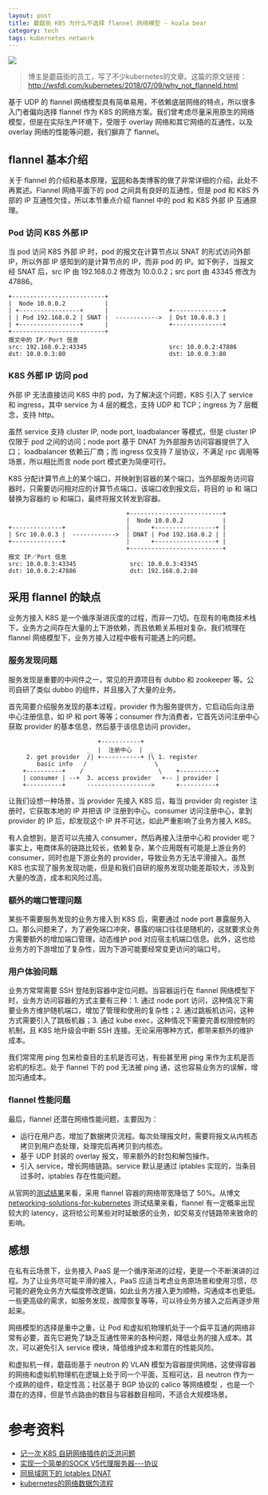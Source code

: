 ```yaml
---
layout: post
title: 蘑菇街 K8S 为什么不选择 flannel 网络模型 - koala bear
category: tech
tags: kubernetes network
---
```

![](https://cdn.kelu.org/blog/tags/network.jpg)

> 博主是蘑菇街的员工，写了不少kubernetes的文章。这篇的原文链接：<http://wsfdl.com/kubernetes/2018/07/09/why_not_flanneld.html>

基于 UDP 的 flannel 网络模型具有简单易用，不依赖底层网络的特点，所以很多入门者偏向选择 flannel 作为 K8S 的网络方案。我们曾考虑尽量采用原生的网络模型，但是在实际生产环境下，受限于 overlay 网络和其它网络的互通性，以及 overlay 网络的性能等问题，我们摒弃了 flannel。

## flannel 基本介绍

关于 flannel 的介绍和基本原理，[官网](https://coreos.com/flannel/docs/latest/)和各类博客的做了非常详细的介绍，此处不再累述。Flannel 网络平面下的 pod 之间具有良好的互通性，但是 pod 和 K8S 外部的 IP 互通性欠佳，所以本节重点介绍 flannel 中的 pod 和 K8S 外部 IP 互通原理。

### Pod 访问 K8S 外部 IP

当 pod 访问 K8S 外部 IP 时，pod 的报文在计算节点以 SNAT 的形式访问外部 IP，所以外部 IP 感知到的是计算节点的 IP，而非 pod 的 IP。如下例子，当报文经 SNAT 后，src IP 由 192.168.0.2 修改为 10.0.0.2；src port 由 43345 修改为 47886。

```
+--------------------------+
|  Node 10.0.0.2           |
| +-----------------+      |                 +--------------+
| | Pod 192.168.0.2 | SNAT |  ------------>  | Dst 10.0.0.3 |
| +-----------------+      |                 +--------------+
+--------------------------+
报文中的 IP／Port 信息
src: 192.168.0.2:43345                       src: 10.0.0.2:47886
dst: 10.0.0.3:80                             dst: 10.0.0.3:80
```

### K8S 外部 IP 访问 pod

外部 IP 无法直接访问 K8S 中的 pod，为了解决这个问题，K8S 引入了 service 和 ingress，其中 service 为 4 层的概念，支持 UDP 和 TCP；ingress 为 7 层概念，支持 http。

虽然 service 支持 cluster IP, node port, loadbalancer 等模式，但是 cluster IP 仅限于 pod 之间的访问；node port 基于 DNAT 为外部服务访问容器提供了入口； loadbalancer 依赖云厂商；而 ingress 仅支持 7 层协议，不满足 rpc 调用等场景，所以相比而言 node port 模式更为简便可行。

K8S 分配计算节点上的某个端口，并映射到容器的某个端口，当外部服务访问容器时，只需要访问相对应的计算节点端口，该端口收到报文后，将目的 ip 和 端口替换为容器的 ip 和端口，最终将报文转发到容器。

```
                                 +--------------------------+
                                 |  Node 10.0.0.2           |
+--------------+                 |      +-----------------+ |                 
| Src 10.0.0.3 |  ------------>  | DNAT | Pod 192.168.0.2 | |
+--------------+                 |      +-----------------+ |
                                 +--------------------------+
报文 IP／Port 信息
src: 10.0.0.3:43345               src: 10.0.0.3:43345
dst: 10.0.0.2:47886               dst: 192.168.0.2:80
```

## 采用 flannel 的缺点

业务方接入 K8S 是一个循序渐进灰度的过程，而非一刀切。在现有的电商技术栈下，业务方之间存在大量的上下游依赖，而且依赖关系相对复杂。我们梳理在 flannel 网络模型下，业务方接入过程中极有可能遇上的问题。

### 服务发现问题

服务发现是重要的中间件之一，常见的开源项目有 dubbo 和 zookeeper 等。公司自研了类似 dubbo 的组件，并且接入了大量的业务。

首先简要介绍服务发现的基本过程，provider 作为服务提供方，它启动后向注册中心注册信息，如 IP 和 port 等等；consumer 作为消费者，它首先访问注册中心获取 provider 的基本信息，然后基于该信息访问 provider。

```
                         +-----------+ 
                      _  |  注册中心  |  _
     2. get provider  /| +-----------+ |\ 1. register
        basic info   /                   \
    +----------+    /                     \    +----------+                              
    | consumer | --+  3. access provider   +-- | provider |
    +----------+      ------------------>      +----------+
```

让我们设想一种场景，当 provider 先接入 K8S 后，每当 provider 向 register 注册时，它获取本地的 IP 并把该 IP 注册到中心。consumer 访问注册中心，拿到 provider 的 IP 后，却发现这个 IP 并不可达，如此严重影响了业务方接入 K8S。

有人会想到，是否可以先接入 consumer，然后再接入注册中心和 provider 呢？事实上，电商体系的链路比较长，依赖复杂，某个应用既有可能是上游业务的 consumer，同时也是下游业务的 provider，导致业务方无法平滑接入。虽然 K8S 也实现了服务发现功能，但是和我们自研的服务发现功能差距较大，涉及到大量的改造，成本和风险过高。

### 额外的端口管理问题

某些不需要服务发现的业务方接入到 K8S 后，需要通过 node port 暴露服务入口。那么问题来了，为了避免端口冲突，暴露的端口往往是随机的，这就要求业务方需要额外的增加端口管理，动态维护 pod 对应宿主机端口信息。此外，这也给业务方的下游增加了复杂性，因为下游可能要经常变更访问的端口号。

### 用户体验问题

业务方常常需要 SSH 登陆到容器中定位问题。当容器运行在 flannel 网络模型下时，业务方访问容器的方式主要有三种：1. 通过 node port 访问，这种情况下需要业务方维护随机端口，增加了管理和使用的复杂性；2. 通过跳板机访问，这种方式需要引入了跳板机器；3. 通过 kube exec，这种情况下需要完善权限控制的机制，且 K8S 地升级会中断 SSH 连接。无论采用哪种方式，都带来额外的维护成本。

我们常常用 ping 包来检查目的主机是否可达，有些甚至用 ping 来作为主机是否宕机的标志。处于 flannel 下的 pod 无法被 ping 通，这也容易业务方的误解，增加沟通成本。

### flannel 性能问题

最后，flannel 还潜在网络性能问题，主要因为：

- 运行在用户态，增加了数据拷贝流程。每次处理报文时，需要将报文从内核态拷贝到用户态处理，处理完后再拷贝到内核态。
- 基于 UDP 封装的 overlay 报文，带来额外的封包和解包操作。
- 引入 service，增长网络链路。service 默认是通过 iptables 实现的，当条目过多时，iptables 存在性能问题。

从官网的[测试结果](https://github.com/coreos/flannel/issues/738)来看，采用 flannel 容器的网络带宽降低了 50%。从博文 [networking-solutions-for-kubernetes](http://machinezone.github.io/research/networking-solutions-for-kubernetes/) 测试结果来看，flannel 有一定概率出现较大的 latency，这将给公司某些对时延敏感的业务，如交易支付链路带来致命的影响。

## 感想

在私有云场景下，业务接入 PaaS 是一个循序渐进的过程，更是一个不断演讲的过程。为了让业务尽可能平滑的接入，PaaS 应适当考虑业务原场景和使用习惯，尽可能的避免业务方大幅度修改逻辑，如此业务方接入更为顺畅，沟通成本也更低。一些更高级的需求，如服务发现，故障恢复等等，可以待业务方接入之后再逐步用起来。

网络模型的选择是重中之重，让 Pod 和虚拟机物理机处于一个扁平互通的网络非常有必要，首先它避免了缺乏互通性带来的各种问题，降低业务的接入成本。其次，可以避免引入 service 模块，降低维护成本和潜在的性能风险。

和虚拟机一样，蘑菇街基于 neutron 的 VLAN 模型为容器提供网络，这使得容器的网络和虚拟机物理机在逻辑上处于同一个平面，互相可达，且 neutron 作为一个成熟的组件，稳定性高；社区基于 BGP 协议的 calico 等网络模型 ，也是一个潜在的选择，但是节点路由的数目与容器数目相同，不适合大规模场景。



# 参考资料

* [记一次 K8S 自研网络插件的泛洪问题](http://wsfdl.com/kubernetes/2018/12/12/network_flooding.html)
* [实现一个简单的SOCK V5代理服务器---协议](http://wsfdl.com/python/2016/08/19/SS5_protocol.html)
* [同局域网下的 Iptables DNAT](http://wsfdl.com/%E8%B8%A9%E5%9D%91%E6%9D%82%E8%AE%B0/2017/01/12/iptables_snat.html)
* [kubernetes的网络数据包流程](https://zhuanlan.zhihu.com/p/28289080)

